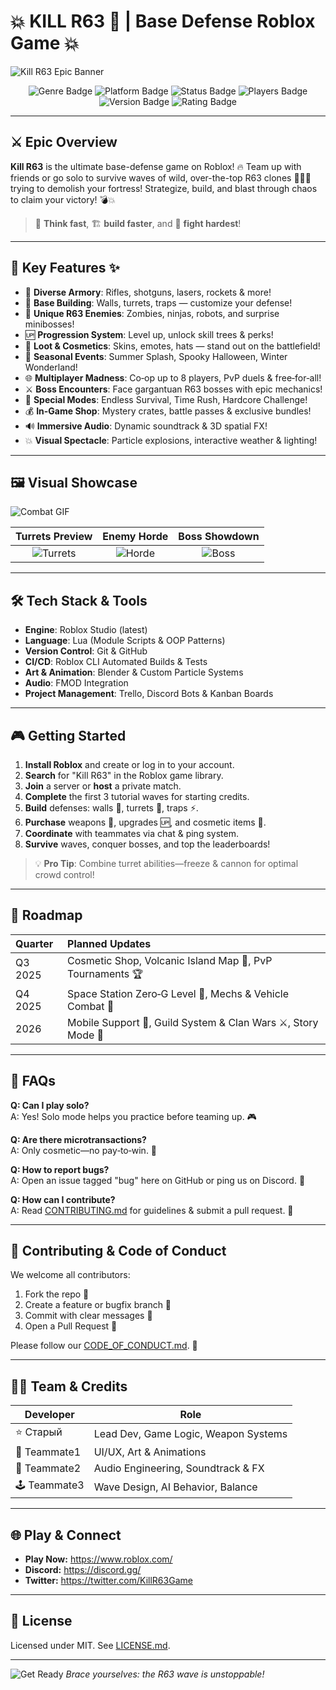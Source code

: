 # 💥 KILL R63 🔫 | Base Defense Roblox Game 💥

![Kill R63 Epic Banner](https://i.imgur.com/VoP5Tb4.png)

<p align="center">
  <img src="https://img.shields.io/badge/Genre-Base%20Defense-red?style=for-the-badge&logo=roblox" alt="Genre Badge"/>
  <img src="https://img.shields.io/badge/Platform-Roblox-black?style=for-the-badge&logo=roblox" alt="Platform Badge"/>
  <img src="https://img.shields.io/badge/Status-Active-brightgreen?style=for-the-badge" alt="Status Badge"/>
  <img src="https://img.shields.io/badge/Players-1–8-blueviolet?style=for-the-badge" alt="Players Badge"/>
  <img src="https://img.shields.io/badge/Version-1.0.0-orange?style=for-the-badge" alt="Version Badge"/>
  <img src="https://img.shields.io/badge/Rating-⭐⭐⭐⭐⭐-yellow?style=for-the-badge" alt="Rating Badge"/>
</p>

---

## ⚔️ Epic Overview

**Kill R63** is the ultimate base-defense game on Roblox! 🔥 Team up with friends or go solo to survive waves of wild, over-the-top R63 clones 👯‍♂️👹 trying to demolish your fortress! Strategize, build, and blast through chaos to claim your victory! 💣💥

> 🧠 **Think fast**, 🏗️ **build faster**, and 💪 **fight hardest**!

---

## 🚀 Key Features ✨

- 🔫 **Diverse Armory**: Rifles, shotguns, lasers, rockets & more!
- 🏰 **Base Building**: Walls, turrets, traps — customize your defense!
- 🧟 **Unique R63 Enemies**: Zombies, ninjas, robots, and surprise minibosses!
- 🆙 **Progression System**: Level up, unlock skill trees & perks!
- 💎 **Loot & Cosmetics**: Skins, emotes, hats — stand out on the battlefield!
- 🎉 **Seasonal Events**: Summer Splash, Spooky Halloween, Winter Wonderland!
- 🌐 **Multiplayer Madness**: Co‑op up to 8 players, PvP duels & free‑for‑all!
- ⚔️ **Boss Encounters**: Face gargantuan R63 bosses with epic mechanics!
- 🌌 **Special Modes**: Endless Survival, Time Rush, Hardcore Challenge!
- 💰 **In-Game Shop**: Mystery crates, battle passes & exclusive bundles!
- 🔊 **Immersive Audio**: Dynamic soundtrack & 3D spatial FX!
- 💥 **Visual Spectacle**: Particle explosions, interactive weather & lighting!

---

## 🖼️ Visual Showcase

![Combat GIF](https://i.imgur.com/ItMg0vD.gif)

| Turrets Preview | Enemy Horde | Boss Showdown |
| :-------------: | :---------: | :-----------: |
| ![Turrets](https://i.imgur.com/mSD9jKZ.png) | ![Horde](https://i.imgur.com/1CwL0hC.png) | ![Boss](https://i.imgur.com/kqpMCTj.gif) |

---

## 🛠️ Tech Stack & Tools

- **Engine**: Roblox Studio (latest)
- **Language**: Lua (Module Scripts & OOP Patterns)
- **Version Control**: Git & GitHub
- **CI/CD**: Roblox CLI Automated Builds & Tests
- **Art & Animation**: Blender & Custom Particle Systems
- **Audio**: FMOD Integration
- **Project Management**: Trello, Discord Bots & Kanban Boards

---

## 🎮 Getting Started

1. **Install Roblox** and create or log in to your account.
2. **Search** for "Kill R63" in the Roblox game library.
3. **Join** a server or **host** a private match.
4. **Complete** the first 3 tutorial waves for starting credits.
5. **Build** defenses: walls 🧱, turrets 🔰, traps ⚡.
6. **Purchase** weapons 🔫, upgrades 🆙, and cosmetic items 👕.
7. **Coordinate** with teammates via chat & ping system.
8. **Survive** waves, conquer bosses, and top the leaderboards!

> 💡 **Pro Tip**: Combine turret abilities—freeze & cannon for optimal crowd control!

---

## 📅 Roadmap

| Quarter   | Planned Updates                                         |
| :-------- | :------------------------------------------------------ |
| Q3 2025   | Cosmetic Shop, Volcanic Island Map 🌋, PvP Tournaments 🏆 |
| Q4 2025   | Space Station Zero‑G Level 🌌, Mechs & Vehicle Combat 🚗 |
| 2026      | Mobile Support 📱, Guild System & Clan Wars ⚔️, Story Mode 📖 |

---

## 🙋 FAQs

**Q: Can I play solo?**  
A: Yes! Solo mode helps you practice before teaming up. 🎮

**Q: Are there microtransactions?**  
A: Only cosmetic—no pay‑to‑win. 💎

**Q: How to report bugs?**  
A: Open an issue tagged "bug" here on GitHub or ping us on Discord. 🐛

**Q: How can I contribute?**  
A: Read [CONTRIBUTING.md](./CONTRIBUTING.md) for guidelines & submit a pull request. 🤝

---

## 🤝 Contributing & Code of Conduct

We welcome all contributors:
1. Fork the repo 🍴
2. Create a feature or bugfix branch 🌿
3. Commit with clear messages 📝
4. Open a Pull Request 🚀

Please follow our [CODE_OF_CONDUCT.md](./CODE_OF_CONDUCT.md). 💖

---

## 👩‍💻 Team & Credits

| Developer      | Role                                        |
| -------------- | ------------------------------------------- |
| ⭐ Старый       | Lead Dev, Game Logic, Weapon Systems        |
| 🎨 Teammate1   | UI/UX, Art & Animations                     |
| 🎵 Teammate2   | Audio Engineering, Soundtrack & FX          |
| 🕹️ Teammate3   | Wave Design, AI Behavior, Balance           |

---

## 🌐 Play & Connect

- **Play Now:** https://www.roblox.com/ 
- **Discord:** https://discord.gg/ 
- **Twitter:** https://twitter.com/KillR63Game 

---

## 📜 License

Licensed under MIT. See [LICENSE.md](./LICENSE.md).

---

![Get Ready](https://i.imgur.com/Zo8hA4P.gif)
*Brace yourselves: the R63 wave is unstoppable!*

